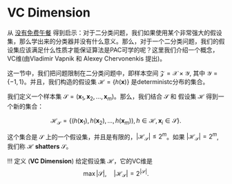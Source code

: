 # VC Dimension

从 [没有免费午餐](10-NoFreeLunch.md) 得到启示：对于二分类问题，我们如果使用某个非常强大的假设集，那么学出来的分类器并没有什么意义。那么，对于一个二分类问题，我们的假设集应该满足什么性质才能保证算法是PAC可学的呢？这里我们介绍一个概念，VC维(由Vladimir Vapnik 和 Alexey Chervonenkis 提出)。

这一节中，我们把问题限制在二分类问题中，即样本空间 $\mathcal{Z} = \mathcal{X} \times \mathcal{Y}$, 其中 $\mathcal{Y} = \{-1, 1\}$。并且，我们构造的假设集 $\mathcal{H} = \{ h(\mathbf{x}) \}$ 是deterministc分布的集合。

我们定义一个样本集 $\mathcal{S} = (\mathbf{x}_1, \mathbf{x}_2, \ldots, \mathbf{x}_m)$。那么，我们结合 $\mathcal{S}$ 和 假设集 $\mathcal{H}$ 得到一个新的集合：

$$
    \tag{1} \label{restriction}
    \mathcal{H}_{\mathcal{S}} = \{(h(\mathbf{x}_1), h(\mathbf{x}_2), \ldots, h(\mathbf{x}_m)), h \in \mathcal{H}, \mathbf{x}_i \in \mathcal{S}\}.
$$

这个集合是 $\mathcal{S}$ 上的一个假设集，并且是有限的，$\vert \mathcal{H}_{\mathcal{S}} \vert \le 2^{m}$。如果 $\vert \mathcal{H}_{\mathcal{S}} \vert = 2^{m}$, 我们称 $\mathcal{H}$ **shatters** $\mathcal{S}$。

!!! 定义
    (**VC Dimension**) 给定假设集 $\mathcal{H}$，它的VC维是
    $$
        \max \vert \mathcal{S} \vert, \quad \vert \mathcal{H}_{\mathcal{S}} \vert = 2 ^{\vert \mathcal{S} \vert}.
    $$
